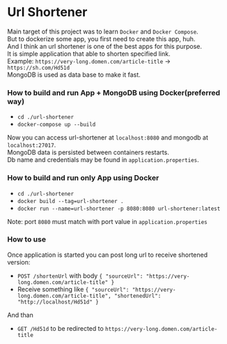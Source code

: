 # Url Shortener

Main target of this project was to learn `Docker` and `Docker Compose`.\
But to dockerize some app, you first need to create this app, huh.\
And I think an url shortener is one of the best apps for this purpose.\
It is simple application that able to shorten specified link.\
Example: `https://very-long.domen.com/article-title` -> `https://sh.com/Hd51d`\
MongoDB is used as data base to make it fast.

### How to build and run App + MongoDB using Docker(preferred way)
* `cd ./url-shortener`
* `docker-compose up --build`

Now you can access url-shortener at `localhost:8080` and mongodb at `localhost:27017`.\
MongoDB data is persisted between containers restarts.\
Db name and credentials may be found in `application.properties`.

### How to build and run only App using Docker
* `cd ./url-shortener`
* `docker build --tag=url-shortener .`
* `docker run --name=url-shortener -p 8080:8080 url-shortener:latest`

Note: port `8080` must match with port value in `application.properties`

### How to use
Once application is started you can post long url to receive shortened version:
* `POST /shortenUrl` with body 
`{ "sourceUrl": "https://very-long.domen.com/article-title" }`
* Receive something like 
`{ "sourceUrl": "https://very-long.domen.com/article-title",
 "shortenedUrl": "http://localhost/Hd51d" }`
 
And than
 * `GET /Hd51d` to be redirected to `https://very-long.domen.com/article-title`
